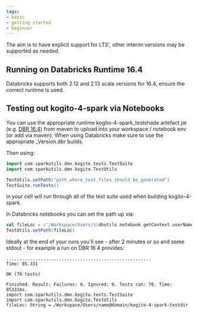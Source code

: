 ```yaml
---
tags:
- basic
- getting started
- beginner
---
```


The aim is to have explicit support for LTS', other interim versions may be supported as needed.

## Running on Databricks Runtime 16.4

Databricks supports both 2.12 and 2.13 scala versions for 16.4, ensure the correct runtime is used.

## Testing out kogito-4-spark via Notebooks

You can use the appropriate runtime kogito-4-spark_testshade artefact jar (e.g. [DBR 16.4](https://s01.oss.sonatype.org/content/repositories/releases/com/sparkutils/kogito-4-spark_testshade_16.3.dbr_3.5_2.12/0.0.1-RC14/kogito-4-spark_testshade_16.3.dbr_3.5_2.12-0.0.1-RC14.jar)) from maven to upload into your workspace / notebook env (or add via maven).  When using Databricks make sure to use the appropriate _Version.dbr builds.

Then using:

```scala
import com.sparkutils.dmn.kogito.tests.TestSuite
import com.sparkutils.dmn.kogito.TestUtils

TestUtils.setPath("path_where_test_files_should_be_generated")
TestSuite.runTests()
```

in your cell will run through all of the test suite used when building kogito-4-spark.

In Databricks notebooks you can set the path up via:

```scala
val fileLoc = s"/Workspace/Users/${dbutils.notebook.getContext.userName.getOrElse("youridgoeshere")}/kogito-4-spark-testdir"
TestUtils.setPath(fileLoc)
```

Ideally at the end of your runs you'll see - after 2 minutes or so and some stdout - for example a run on DBR 16.4 provides:

```
.......................................................
Time: 85.331

OK (78 tests)

Finished. Result: Failures: 0. Ignored: 0. Tests run: 78. Time: 85331ms.
import com.sparkutils.dmn.kogito.tests.TestSuite
import com.sparkutils.dmn.kogito.TestUtils
fileLoc: String = /Workspace/Users/name@domain/kogito-4-spark-testdir
```
